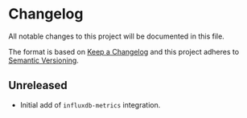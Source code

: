 # Changelog

All notable changes to this project will be documented in this file.

The format is based on [Keep a Changelog][changelog] and this project adheres
to [Semantic Versioning][semver].

## Unreleased

- Initial add of `influxdb-metrics` integration.

[changelog]: http://keepachangelog.com/en/1.0.0/
[semver]: http://semver.org/spec/v2.0.0.html
